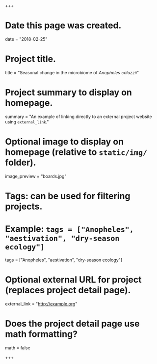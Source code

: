 +++
# Date this page was created.
date = "2018-02-25"

# Project title.
title = "Seasonal change in the microbiome of *Anopheles coluzzii*"

# Project summary to display on homepage.
summary = "An example of linking directly to an external project website using `external_link`."

# Optional image to display on homepage (relative to `static/img/` folder).
image_preview = "boards.jpg"

# Tags: can be used for filtering projects.
# Example: `tags = ["Anopheles", "aestivation", "dry-season ecology"]`
tags = ["Anopheles", "aestivation", "dry-season ecology"]

# Optional external URL for project (replaces project detail page).
external_link = "http://example.org"

# Does the project detail page use math formatting?
math = false

+++

